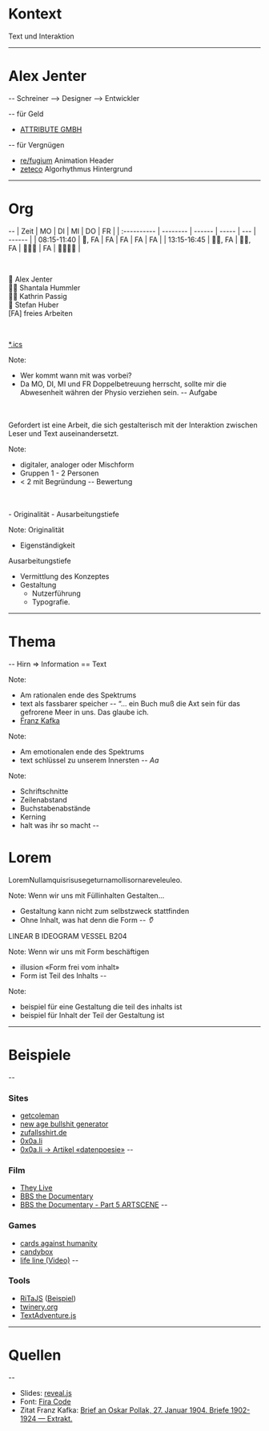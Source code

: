 # Kontext
Text und Interaktion <!-- .element: class="fragment" data-fragment-index="1" -->

---
# Alex Jenter
--
Schreiner
<span class="fragment" data-fragment-index="1">
--> Designer
</span>
<span class="fragment" data-fragment-index="2">
--> Entwickler
</span>

--
für Geld
- [ATTRIBUTE GMBH](https://www.attribute.ch/en)

--
für Vergnügen
- [re/fugium](https://www.re-fugium.com/) Animation Header
- [zeteco](https://zeteco.ch/) Algorhythmus Hintergrund

---
# Org
--
|    Zeit     |    MO    |   DI   |  MI   | DO  |   FR   |
| :---------- | -------- | ------ | ----- | --- | ------ |
| 08:15-11:40 | 🧔, FA      | FA     | FA    | FA  | FA     |
| 13:15-16:45 | 👩‍🎓, FA | 👩🏻, FA | 👩‍🎓🧔 | FA  | 👩‍🎓👨🧔 |

<br>




🧔 Alex Jenter  
👩‍🎓 Shantala Hummler  
👩🏻 Kathrin Passig  
👨 Stefan Huber  
[FA] freies Arbeiten  

<br>

[*.ics](https://alexjenter.github.io/calendar/projekt-woche-sfgz.ics)

Note:
- Wer kommt wann mit was vorbei?
- Da MO, DI, MI und FR Doppelbetreuung herrscht,
sollte mir die Abwesenheit währen der Physio verziehen sein.
--
Aufgabe
<br>
<br>
Gefordert ist eine Arbeit, die sich gestalterisch mit der Interaktion zwischen Leser und Text auseinandersetzt. 

Note:
- digitaler, analoger oder Mischform
- Gruppen 1 - 2 Personen
- < 2 mit Begründung
--
Bewertung
<br>
<br>
- Originalität
- Ausarbeitungstiefe

Note:
Originalität
- Eigenständigkeit

Ausarbeitungstiefe
- Vermittlung des Konzeptes
- Gestaltung
  - Nutzerführung
  - Typografie.

---
# Thema
--
Hirn => Information == Text

Note:
- Am rationalen ende des Spektrums
- text als fassbarer speicher
--
“... ein Buch muß die Axt sein für das gefrorene Meer in uns.  Das glaube ich.
- [Franz Kafka](http://www.the-key-book.com/en/key-library/franz--kafka-1883-1924/non-defini-ou-inconnu/475-brief-an-oskar-pollak-27-januar-1904-briefe-1902-1924-extrakt/)

Note:
- Am emotionalen ende des Spektrums
- text schlüssel zu unserem Innersten
--
*Aa*

Note:
- Schriftschnitte
- Zeilenabstand
- Buchstabenabstände
- Kerning
- halt was ihr so macht
--
# Lorem
LoremNullamquisrisusegeturnamollisornareveleuleo. <!-- .element: class="fragment" data-fragment-index="1" -->

Note:
Wenn wir uns mit Füllinhalten Gestalten...
- Gestaltung kann nicht zum selbstzweck stattfinden
- Ohne Inhalt, was hat denn die Form
--
*𐃣*

LINEAR B IDEOGRAM VESSEL B204  <!-- .element: class="fragment" data-fragment-index="1" -->

Note:
Wenn wir uns mit Form beschäftigen
- illusion «Form frei vom inhalt»
- Form ist Teil des Inhalts
--
<!-- .slide: data-background-image="./images/they-live-1.jpg" -->

Note:
- beispiel für eine Gestaltung die teil des inhalts ist
- beispiel für Inhalt der Teil der Gestaltung ist
---
# Beispiele
--
### Sites
- [getcoleman](https://getcoleman.com/)
- [new age bullshit generator](http://sebpearce.com/bullshit/)
- [zufallsshirt.de](http://zufallsshirt.de/)
- [0x0a.li](http://0x0a.li)
- [0x0a.li -> Artikel «datenpoesie»](http://0x0a.li/de/datenpoesie/)
--
### Film
- [They Live](https://en.wikipedia.org/wiki/They_Live)
- [BBS the Documentary](https://www.youtube.com/watch?v=nO5vjmDFZaI)
- [BBS the Documentary - Part 5 ARTSCENE](https://www.youtube.com/watch?v=2ReS4Bp4IPY)
--
### Games
- [cards against humanity](https://cardsagainsthumanity.com/)
- [candybox](https://candybox2.github.io/candybox/)
- [life line (Video)](https://www.youtube.com/watch?v=LehoxwX3llo)
--
### Tools
- [RiTaJS](https://github.com/dhowe/RiTaJS) ([Beispiel](./ex/rita))
- [twinery.org](https://twinery.org/2)
- [TextAdventure.js](https://github.com/TheBroox/TextAdventure.js)

---
# Quellen
--
- Slides: [reveal.js](https://github.com/hakimel/reveal.js)
- Font: [Fira Code](https://github.com/tonsky/FiraCode)
- Zitat Franz Kafka: [Brief an Oskar Pollak, 27. Januar 1904. Briefe 1902-1924 — Extrakt.](http://www.the-key-book.com/en/key-library/franz--kafka-1883-1924/non-defini-ou-inconnu/475-brief-an-oskar-pollak-27-januar-1904-briefe-1902-1924-extrakt/)

